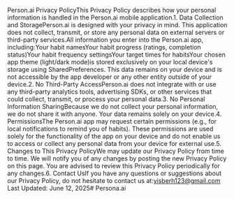 Person.ai Privacy PolicyThis Privacy Policy describes how your personal information is handled in the Person.ai mobile application.1. Data Collection and StoragePerson.ai is designed with your privacy in mind. This application does not collect, transmit, or store any personal data on external servers or third-party services.All information you enter into the Person.ai app, including:Your habit namesYour habit progress (ratings, completion status)Your habit frequency settingsYour target times for habitsYour chosen app theme (light/dark mode)is stored exclusively on your local device's storage using SharedPreferences. This data remains on your device and is not accessible by the app developer or any other entity outside of your device.2. No Third-Party AccessPerson.ai does not integrate with or use any third-party analytics tools, advertising SDKs, or other services that could collect, transmit, or process your personal data.3. No Personal Information SharingBecause we do not collect your personal information, we do not share it with anyone. Your data remains solely on your device.4. PermissionsThe Person.ai app may request certain permissions (e.g., for local notifications to remind you of habits). These permissions are used solely for the functionality of the app on your device and do not enable us to access or collect any personal data from your device for external use.5. Changes to This Privacy PolicyWe may update our Privacy Policy from time to time. We will notify you of any changes by posting the new Privacy Policy on this page. You are advised to review this Privacy Policy periodically for any changes.6. Contact UsIf you have any questions or suggestions about our Privacy Policy, do not hesitate to contact us at:yisberh123@gmail.com 
Last Updated: June 12, 2025# Persona.ai
